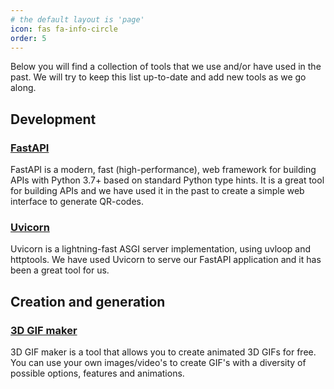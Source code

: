 ```yaml
---
# the default layout is 'page'
icon: fas fa-info-circle
order: 5
---
```


Below you will find a collection of tools that we use and/or have used in the past. We will try to keep this list up-to-date and add new tools as we go along. 

## Development

### [FastAPI](https://fastapi.tiangolo.com/)
FastAPI is a modern, fast (high-performance), web framework for building APIs with Python 3.7+ based on standard Python type hints. It is a great tool for building APIs and we have used it in the past to create a simple web interface to generate QR-codes.

### [Uvicorn](https://www.uvicorn.org/)
Uvicorn is a lightning-fast ASGI server implementation, using uvloop and httptools. We have used Uvicorn to serve our FastAPI application and it has been a great tool for us.

## Creation and generation

### [3D GIF maker](https://www.3dgifmaker.com)
3D GIF maker is a tool that allows you to create animated 3D GIFs for free. You can use your own images/video's to create GIF's with a diversity of possible options, features and animations.




